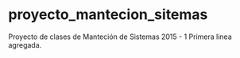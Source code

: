 # proyecto_mantecion_sitemas
Proyecto de clases de Manteción de Sistemas 2015 - 1
Primera linea agregada.
